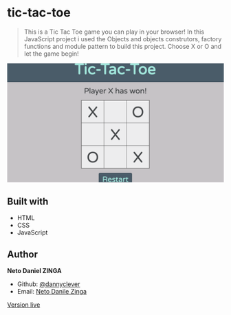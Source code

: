 # tic-tac-toe

> This is a Tic Tac Toe game you can play in your browser!
In this JavaScript project i used the Objects and objects construtors, factory functions and module pattern to build this project.
Choose X or O and let the game begin! 

![Screenshot](img/screenshot.png)

## Built with

- HTML
- CSS
- JavaScript

## Author

**Neto Daniel ZINGA**
- Github: [@dannyclever](https://github.com/dannyclever)
- Email: [Neto Danile Zinga](danielnzinga5@gmail.com)

[Version live](https://dannyclever.github.io/tic-tac-toe/)
